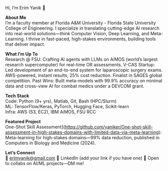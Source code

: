 Hi, I’m Erim Yanik 👋

**About Me**  
I’m a faculty member at Florida A&M University - Florida State University College of Engineering. I specialize in translating cutting-edge AI research into real-world solutions—think Computer Vision, Deep Learning, and Meta-Learning. I thrive in fast-paced, high-stakes environments, building tools that deliver impact.

**What I’m Up To**  
Research @ FSU: Crafting AI agents with LLMs on AiMOS (world’s largest research supercomputer) for real-time OR assessments.
V-CAS Startup: Led development of an end-to-end system for laparoscopic surgery exams. AWS-powered, instant results, 25% cost reduction. Finalist in SAGES global competition.
Past Wins: Built meta-models with 99.9% accuracy on minimal data and cross-view AI for combat medics under a DEVCOM grant.

**Tech Stack**  
Code: Python (9+ yrs), Matlab, Git, Bash (HPC/Slurm)  
ML: TensorFlow/Keras, PyTorch, Hugging Face, Scikit-learn  
Infra: AWS (S3, EC2), IBM AiMOS, FSU RCC  

**Featured Project**  
One-Shot Skill Assessment](https://github.com/yaniker/One-shot-skill-assessment-in-high-stakes-domains-with-limited-data-via-meta-learning): Meta-learning for high-stakes domains—99% data reduction, published in Computers in Biology and Medicine (2024).

**Let’s Connect**  
📧 erimyanik@gmail.com
🔗 LinkedIn (add your link if you have one)
💬 Open to collabs on AI/ML projects—DM me!

<!---
yaniker/yaniker is a ✨ special ✨ repository because its `README.md` (this file) appears on your GitHub profile.
You can click the Preview link to take a look at your changes.
--->
